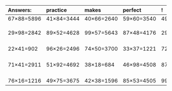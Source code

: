 | Answers: | practice | makes | perfect | ! |
| :--- | :--- | :--- | :--- | :--- |
| 67×88=5896 | 41×84=3444 | 40×66=2640 | 59×60=3540 | 49×65=3185 | 
|   |   |   |   |   | 
|   |   |   |   |   | 
|   |   |   |   |   | 
| 29×98=2842 | 89×52=4628 | 99×57=5643 | 87×48=4176 | 29×74=2146 | 
|   |   |   |   |   | 
|   |   |   |   |   | 
|   |   |   |   |   | 
|   |   |   |   |   | 
| 22×41=902 | 96×26=2496 | 74×50=3700 | 33×37=1221 | 72×63=4536 | 
|   |   |   |   |   | 
|   |   |   |   |   | 
|   |   |   |   |   | 
|   |   |   |   |   | 
| 71×41=2911 | 51×92=4692 | 38×18=684 | 46×98=4508 | 87×17=1479 | 
|   |   |   |   |   | 
|   |   |   |   |   | 
|   |   |   |   |   | 
|   |   |   |   |   | 
| 76×16=1216 | 49×75=3675 | 42×38=1596 | 85×53=4505 | 99×74=7326 | 
